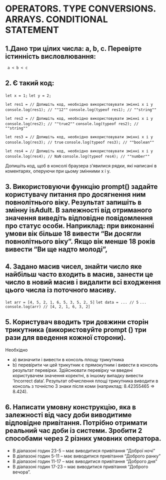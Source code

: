 # OPERATORS. TYPE CONVERSIONS. ARRAYS. CONDITIONAL STATEMENT


## 1.Дано три цілих числа: a, b, c. Перевірте істинність висловлювання:
` a < b < c`

## 2. Є такий код:

`let x = 1;`
`let y = 2;`

`let res1 = // Допишіть код, необхідно використовувати змінні x і y`
`console.log(res1); // ""12""`
`console.log(typeof res1); // ""string""`

`let res2 = // Допишіть код, необхідно використовувати змінні x і y`
`console.log(res2); // ""true2""`
`console.log(typeof res2); // ""string""`

`let res3 = // Допишіть код, необхідно використовувати змінні x і y`
`console.log(res3); // true`
`console.log(typeof res3); // ""boolean""`

`let res4 = // Допишіть код, необхідно використовувати змінні x і y`
`console.log(res4); // NaN`
`console.log(typeof res4); // ""number""`


Допишіть код, щоб в консолі браузера з'явилися рядки, які написані в коментарях, оперуючи при цьому змінними х і у.

## 3. Використовуючи функцію prompt() задайте користувачу питання про досягнення ним повнолітнього віку. Результат запишіть в змінну isAdult. В залежності від отриманого значення виведіть відповідне повідомлення про статус особи. Наприклад: при виконанні умови вік більше 18 вивести “Ви досягли повнолітнього віку”. Якщо вік менше 18 років вивести “Ви ще надто молоді”, 

## 4. Задано масив чисел, знайти число яке найбільш часто входить в масив, занести це число в новий масив і видалити всі входження цього числа із поточного масиву.
`let arr = [4, 5, 2, 1, 6, 5, 3, 5, 2, 5]`
`let data = ... // 5`
`...`
`console.log(arr) // [4, 2, 1, 6, 3, 2]`

## 5. Користувач вводить три довжини сторін трикутника (використовуйте prompt () три рази для введення кожної сторони).
Необхідно 
   - a) визначити і вивести в консоль площу трикутника 
   - b) перевірити чи цей трикутник є прямокутним і вивести в консоль результат перевірки.
Здійснювати перевірку чи введені користувачем значення коректні, в іншому випадку вивести 'Incorrect data‘. Результат обчислення площі трикутника виводити в консоль з точністю 3 знаки після коми (наприклад:  8.42355465 =>  8.424).

## 6. Написати умовну конструкцію, яка в залежності від часу доби виводитиме відповідне привітання. Потрібно отримати реальний час доби із системи. Зробити 2 способами через 2 різних умовних оператора.
- В діапазоні годин 23-5 – має виводитися привітання “Доброї ночі”
- В діапазоні годин 5-11 – має виводитися привітання “Доброго ранку”
- В діапазоні годин 11-17 – має виводитися привітання “Доброго дня”
- В діапазоні годин 17-23 – має виводитися привітання “Доброго вечора”.